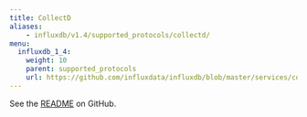 ```yaml
---
title: CollectD
aliases:
    - influxdb/v1.4/supported_protocols/collectd/
menu:
  influxdb_1_4:
    weight: 10
    parent: supported_protocols
    url: https://github.com/influxdata/influxdb/blob/master/services/collectd/README.md
---
```


See the [README](https://github.com/influxdata/influxdb/blob/master/services/collectd/README.md) on GitHub.
